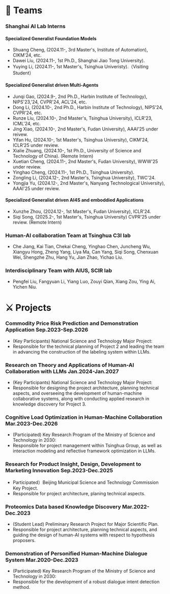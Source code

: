 # 🌃 Teams

### Shanghai AI Lab Interns
#### Specialized Generalist Foundation Models
- Shuang Cheng, (2024.11-, 3rd Master's, Institute of Automation), CIKM'24, etc.
- Dawei Liu, (2024.11-, 1st Ph.D., Shanghai Jiao Tong University).
- Yuying Li, (2024.11-, 1st Master's, Tsinghua Univeristy).（Visiting Student）

#### Specialized Generalist driven Multi-Agents
- Junqi Gao, (2024.9-, 2nd Ph.D., Harbin Institute of Technology), NIPS'23,'24, CVPR'24, ACL'24, etc.
- Dong Li, (2024.10-, 2nd Ph.D., Harbin Institute of Technology), NIPS'24, CVPR'24, etc.
- Runze Liu, (2024.10-, 2nd Master's, Tsinghua University), ICLR'23, ICML'24, etc. 
- Jing Xiao, (2024.10-, 2nd Master's, Fudan University), AAAI'25 under reivew.
- Yifan Hu, (2024.10-, 1st Master's, Tsinghua University), CIKM’24, ICLR‘25 under review.
- Xialie Zhuang, (2024.10-, 1st Ph.D., University of Science and Technology of China). (Remote Intern)
- Xuetian Cheng, (2024.11-, 2nd Master's, Fudan University), WWW'25 under review.
- Yinghao Cheng, (2024.11-, 1st Ph.D., Tsinghua University).
- Zongling Li, (2024.12-, 2nd Master's, Tsinghua University), TWC'24.
- Yongjia Yu, (2024.12-, 2nd Master's, Nanyang Technological University), AAAI'25 under review.

#### Specialized Generalist driven AI4S and emboddied Applications
- Xunzhe Zhou, (2024.12-, 1st Master's, Fudan University), ICLR'24.
- Siqi Song, (2025.2-, 1st Master's, Tsinghua University) CVPR'25 under review. (Remote Intern)

### Human-AI collaboration Team at Tsinghua C3I lab
- Che Jiang, Kai Tian, Chekai Cheng, Yinghao Chen, Juncheng Wu, Xiangyu Hong, Zheng Yang, Liya Ma, Can Yang, Siqi Song, Chenxuan Wei, Shengzhe Zhu, Hang Yu, Jian Zhao, Yichao Liu.

### Interdisciplinary Team with AIUS, SCIR lab
- Pengfei Liu, Fangyuan Li, Yiang Luo, Zouyi Qian, Xiang Zou, Ying Ai, Yichen Niu.

# ⚔ Projects
### Commodity Price Risk Prediction and Demonstration Application **Sep.2023-Sep.2026**
  - (Key Participants)  National Science and Technology Major Project:
  - Responsible for the technical planning of Project 2 and leading the team in advancing the construction of the labeling system within LLMs.

### Research on Theory and Applications of Human-AI Collaboration with LLMs **Jan.2024-Jan.2027**
  - (Key Participants) National Science and Technology Major Project:
  -  Responsible for designing the project architecture, planning technical aspects, and overseeing the development of human-machine collaborative systems, along with conducting applied research in knowledge discovery for Project 3.
    
### Cognitive Load Optimization in Human-Machine Collaboration **Mar.2023-Dec.2026**
  - (Participated) Key Research Program of the Ministry of Science and Technology in 2030:
  - Responsible for project management within Tsinghua Group, as well as interaction modeling and reflective framework optimization in LLMs.

### Research for Product Insight, Design, Development to Marketing Innovation **Sep.2023-Dec.2025**
  - Participated）Beijing Municipal Science and Technology Commission Key Project.
  - Responsible for project architecture, planing technical aspects.

### Proteomics Data based Knowledge Discovery **Mar.2022-Dec.2023** 
  - (Student Lead) Preliminary Research Project for Major Scientific Plan.
  - Responsible for project architecture, planning technical aspects, and guiding the design of human-AI systems with respect to hypothesis proposers.
    
### Demonstration of Personified Human-Machine Dialogue System **Mar.2020-Dec.2023**
  - (Participated) Key Research Program of the Ministry of Science and Technology in 2030: 
  - Responsible for the development of a robust dialogue intent detection method.


<script type='text/javascript' id='clustrmaps' src='//cdn.clustrmaps.com/map_v2.js?cl=ffffff&w=243&t=n&d=ujpjNGmVrdWti53wqBuAxF7eHAjpY90xVVy6lWB7ZdI&co=2d78ad&ct=ffffff&cmo=3acc3a&cmn=ff5353'></script>
